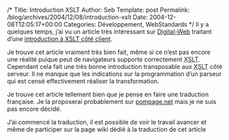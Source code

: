 /*
 Title: Introduction XSLT
 Author: Seb
 Template: post
 Permalink: /blog/archives/2004/12/08/introduction-xslt
 Date: 2004-12-08T12:05:17+00:00
 Categories: Développement, WebStandards
*/
Il y a quelques temps, j&rsquo;ai vu un article très intéressant sur <a href="http://www.digital-web.com" hreflang="en">Digital-Web</a> traitant d&rsquo;une <a href="http://www.digital-web.com/articles/client_side_xslt" hreflang="en">introduction à <acronym title="eXtensible Stylesheet Language Transformation">XSLT</acronym> côté client</a>.

<!--more-->

Je trouve cet article vraiment très bien fait, même si ce n&rsquo;est pas encore une réalité puique peut de navigateurs supporte correctement <acronym title="eXtensible Stylesheet Language Transformation">XSLT</acronym>. Cependant cela fait une très bonne introduction transposable aux <acronym title="eXtensible Stylesheet Language Transformation">XSLT</acronym> côté serveur. Il ne manque que les indications sur la programmation d&rsquo;un parseur qui est censé effectivement réaliser la transformation.

Je trouve cet article tellement bien que je pense en faire une traduction française. Je la proposerai probablement sur <a href="http://www.pompage.net" hreflang="fr">pompage.net</a> mais je ne suis pas encore décidé.

J&rsquo;ai commencé la traduction, il est possible de voir le travail avancer et même de participer sur la page wiki dédié à la traduction de cet article